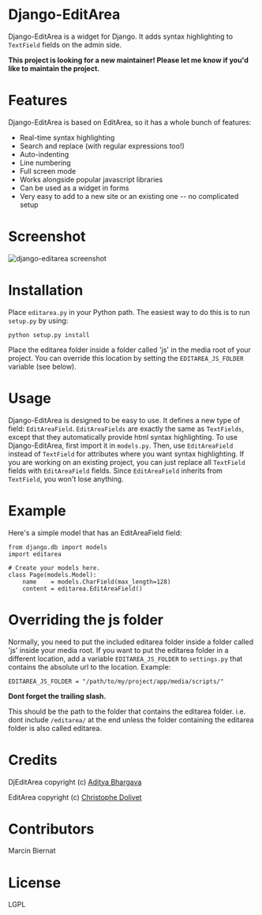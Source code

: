 # Django-EditArea

Django-EditArea is a widget for Django. It adds syntax highlighting to `TextField` fields on the admin side. 

**This project is looking for a new maintainer! Please let me know if you'd like to maintain the project.**


# Features

Django-EditArea is based on EditArea, so it has a whole bunch of features:

* Real-time syntax highlighting
* Search and replace (with regular expressions too!)
* Auto-indenting
* Line numbering
* Full screen mode
* Works alongside popular javascript libraries
* Can be used as a widget in forms
* Very easy to add to a new site or an existing one -- no complicated setup

# Screenshot
![django-editarea screenshot](http://static.adit.io/images/django_editarea.png)

# Installation

Place `editarea.py` in your Python path. The easiest way to do this is to run `setup.py` by using:

	python setup.py install


Place the editarea folder inside a folder called 'js' in the media root of your project. You can override this location by setting the `EDITAREA_JS_FOLDER` variable (see below).

# Usage

Django-EditArea is designed to be easy to use. It defines a new type of field: `EditAreaField`. `EditAreaFields` are exactly the same as `TextFields`, except that they automatically provide html syntax highlighting.
To use Django-EditArea, first import it in `models.py`. Then, use `EditAreaField` instead of `TextField` for attributes where you want syntax highlighting.
If you are working on an existing project, you can just replace all `TextField` fields with `EditAreaField` fields. Since `EditAreaField` inherits from `TextField`, you won't lose anything.

# Example

Here's a simple model that has an EditAreaField field:

	from django.db import models
	import editarea
	
	# Create your models here.
	class Page(models.Model):
		name    = models.CharField(max_length=128)
		content = editarea.EditAreaField()
	

# Overriding the js folder

Normally, you need to put the included editarea folder inside a folder called 'js' inside your media root. If you want to put the editarea folder in a different location, add a variable `EDITAREA_JS_FOLDER` to `settings.py` that contains the absolute url to the location. Example:

	EDITAREA_JS_FOLDER = "/path/to/my/project/app/media/scripts/"

**Dont forget the trailing slash.**

This should be the path to the folder that contains the editarea folder. i.e. dont include `/editarea/` at the end unless the folder containing the editarea folder is also called editarea.

# Credits

DjEditArea copyright (c) [Aditya Bhargava](http://adit.io)

EditArea copyright (c) [Christophe Dolivet](http://cdolivet.com)

# Contributors
Marcin Biernat

# License
LGPL

